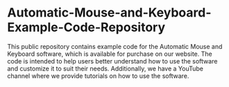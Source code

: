 # Automatic-Mouse-and-Keyboard-Example-Code-Repository
This public repository contains example code for the Automatic Mouse and Keyboard software, which is available for purchase on our website. The code is intended to help users better understand how to use the software and customize it to suit their needs. Additionally, we have a YouTube channel where we provide tutorials on how to use the software.
